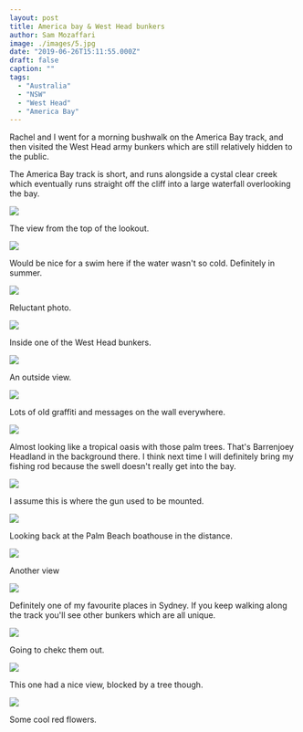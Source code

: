 ```yaml
---
layout: post
title: America bay & West Head bunkers
author: Sam Mozaffari
image: ./images/5.jpg
date: "2019-06-26T15:11:55.000Z"
draft: false
caption: ""
tags: 
  - "Australia"
  - "NSW"
  - "West Head"
  - "America Bay"
---
```



Rachel and I went for a morning bushwalk on the America Bay track, and then visited the West Head army bunkers which are still relatively hidden to the public. 

The America Bay track is short, and runs alongside a cystal clear creek which eventually runs straight off the cliff into a large waterfall overlooking the bay.



![](./images/1.jpg)

The view from the top of the lookout.


![](./images/2.jpg)

Would be nice for a swim here if the water wasn't so cold. Definitely in summer.

![](./images/5.jpg)

Reluctant photo.

![](./images/7.jpg)

Inside one of the West Head bunkers.

![](./images/8.jpg)

An outside view.

![](./images/9.jpg)

Lots of old graffiti and messages on the wall everywhere.

![](./images/11.jpg)

Almost looking like a tropical oasis with those palm trees. That's Barrenjoey Headland in the background there. I think next time I will definitely bring my fishing rod because the swell doesn't really get into the bay.

![](./images/11.jpg)

I assume this is where the gun used to be mounted.

![](./images/14.jpg)

Looking back at the Palm Beach boathouse in the distance.

![](./images/15.jpg)

Another view

![](./images/16.jpg)

Definitely one of my favourite places in Sydney. If you keep walking along the track you'll see other bunkers which are all unique.

![](./images/17.jpg)

Going to chekc them out.


![](./images/19.jpg)

This one had a nice view, blocked by a tree though. 

![](./images/19.jpg)

Some cool red flowers.







